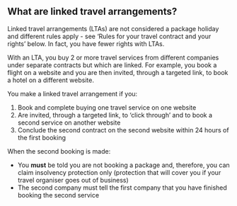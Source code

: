 ##  What are linked travel arrangements?

Linked travel arrangements (LTAs) are not considered a package holiday and
different rules apply - see ‘Rules for your travel contract and your rights’
below. In fact, you have fewer rights with LTAs.

With an LTA, you buy 2 or more travel services from different companies under
separate contracts but which are linked. For example, you book a flight on a
website and you are then invited, through a targeted link, to book a hotel on
a different website.

You make a linked travel arrangement if you:

  1. Book and complete buying one travel service on one website 
  2. Are invited, through a targeted link, to ‘click through’ and to book a second service on another website 
  3. Conclude the second contract on the second website within 24 hours of the first booking 

When the second booking is made:

  * You **must** be told you are not booking a package and, therefore, you can claim insolvency protection only (protection that will cover you if your travel organiser goes out of business) 
  * The second company must tell the first company that you have finished booking the second service 
